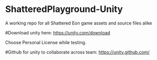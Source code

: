 # ShatteredPlayground-Unity
A working repo for all Shattered Eon game assets and source files alike

#Download unity here: https://unity.com/download

Choose Personal License while testing.

#Github for unity to collaborate across team: https://unity.github.com/
